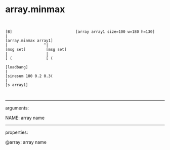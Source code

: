 # array.minmax

```


[B]                            [array array1 size=100 w=180 h=130]
|
[array.minmax array1]
|                ^|
[msg set]         [msg set]
|                 |
[ (               [ (

[loadbang]
|
[sinesum 100 0.2 0.3(
|
[s array1]

            
```
---
arguments:

NAME: array name<br>

---
properties:

@array: array name<br>

